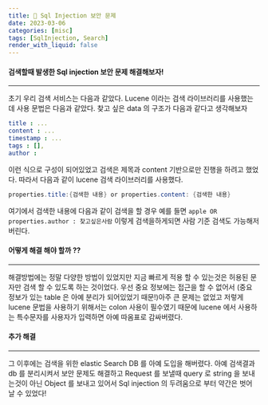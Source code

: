 ```yaml
---
title: 🔐 Sql Injection 보안 문제
date: 2023-03-06
categories: [misc]
tags: [SqlInjection, Search]
render_with_liquid: false
---
```

#### 검색할때 발생한 Sql injection 보안 문제 해결해보자!
---
초기 우리 검색 서비스는 다음과 같았다. Lucene 이라는 검색 라이브러리를 사용했는데 사용 문법은 다음과 같았다. 찾고 싶은 data 의 구조가 다음과 같다고 생각해보자
```yaml
title : ...
content : ...
timestamp : ...
tags : [],
author :
```
이런 식으로 구성이 되어있었고 검색은 제목과 content 기반으로만 진행을 하려고 했었다. 따라서 다음과 같이 lucene 검색 라이브러리를 사용했다.

```java
properties.title:{검색한 내용} or properties.content: {검색한 내용}
```

여기에서 검색한 내용에 다음과 같이 검색을 할 경우 
예를 들면 `apple OR properties.author : 찾고싶은사람` 이렇게 검색을하게되면 사람 기준 검색도 가능해저 버린다.

#### 어떻게 해결 해야 할까 ??
---
해결방법에는 정말 다양한 방법이 있었지만 지금 빠르게 적용 할 수 있는것은 허용된 문자만 검색 할 수 있도록 하는 것이었다. 우선 중요 정보에는 접근을 할 수 없어서 (중요 정보가 있는 table 은 아예 분리가 되어있었기 때문!)아주 큰 문제는 없었고 저렇게 lucene 문법을 사용하기 위해서는 colon 사용이 필수였기 때문에 lucene 에서 사용하는 특수문자를 사용자가 입력하면 아예 따옴표로 감싸버렸다.

#### 추가 해결
---
그 이후에는 검색을 위한 elastic Search DB 를 아예 도입을 해버렸다. 아예 검색결과 db 를 분리시켜서 보안 문제도 해결하고 Request 를 보낼때 query 로 string 을 보내는것이 아닌 Object 를 보내고 있어서 Sql injection 의 두려움으로 부터 약간은 벗어 날 수 있었다!